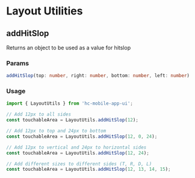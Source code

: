 # Layout Utilities

## addHitSlop

Returns an object to be used as a value for hitslop

### Params

```typescript
addHitSlop(top: number, right: number, bottom: number, left: number)
```

### Usage

```jsx
import { LayoutUtils } from 'hc-mobile-app-ui';

// Add 12px to all sides
const touchableArea = LayoutUtils.addHitSlop(12);

// Add 12px to top and 24px to bottom
const touchableArea = LayoutUtils.addHitSlop(12, 0, 24);

// Add 12px to vertical and 24px to horizontal sides
const touchableArea = LayoutUtils.addHitSlop(12, 24);

// Add different sizes to different sides (T, R, D, L)
const touchableArea = LayoutUtils.addHitSlop(12, 13, 14, 15);
```
